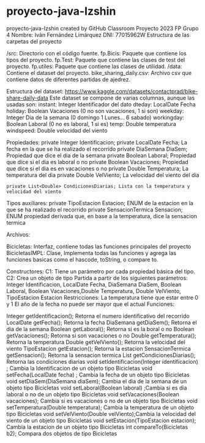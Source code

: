 # proyecto-java-Izshin
proyecto-java-Izshin created by GitHub Classroom
Proyecto 2023 FP Grupo 4 
Nombre: Iván Fernández Limárquez
DNI: 77015962W
Estructura de las carpetas del proyecto

/src: Directorio con el código fuente.
fp.Bicis: Paquete que contiene los tipos del proyecto.
fp.Test: Paquete que contiene las clases de test del proyecto.
fp.utiles: Paquete que contiene las clases de utilidad.
/data: Contiene el dataset del proyecto.
bike_sharing_daily.csv: Archivo csv que contiene datos de diferentes partidas de ajedrez.

Estructura del dataset:
  https://www.kaggle.com/datasets/contactprad/bike-share-daily-data
  Este dataset se compone de varias columnas, aunque las usadas son:
  instant: Integer Identificador del dato
  dteday: LocalDate Fecha
  holiday: Boolean Vacaciones (0 no son vacaciones, 1 si son)
  weekday: Integer Dia de la semana (0 domingo 1 Lunes... 6 sabado)
  workingday: Boolean Laboral (0 no es laboral, 1 si es)
  temp: Double temperatura
  windspeed: Double velocidad del viento
  

Propiedades:
  private Integer Identificacion;
	private LocalDate Fecha; La fecha en la que se ha realizado el recorrido
	private DiaSemana DiaSem; Propiedad que dice el dia de la semana
  private Boolean Laboral; Propiedad que dice si el dia es laboral o no
	private Boolean Vacaciones; Propiedad que dice si el dia es en vacaciones o no
	private Double Temperatura; La temperatura del dia
	private Double VelViento; La velocidad del viento del dia

	private List<Double> CondicionesDiarias; Lista con la temperatura y velocidad del viento
Tipos auxiliares:
  private TipoEstacion Estacion; ENUM de la estacion en la que se ha realizado el recorrido
	private SensacionTermica Sensacion; ENUM propiedad derivada que, en base a la temperatura, dice la sensacion termica


Archivos:

  Bicicletas: Interfaz, contiene todas las funciones principales del proyecto
  BicicletasIMPL: Clase, Implementa todas las funciones y agrega las funciones basicas como el hascode, toString, o compare to.

Constructores:
C1: Tiene un parámetro por cada propiedad básica del tipo.
C2: Crea un objeto de tipo Partida a partir de los siguientes parámetros: Integer Identificacion, LocalDate Fecha, DiaSemana DiaSem, 
			Boolean Laboral, Boolean Vacaciones,Double Temperatura, Double VelViento, TipoEstacion Estacion
Restricciones:
  La temperatura tiene que estar entre 0 y 1
  El año de la fecha no puede ser mayor que el actual
Funciones:

   Integer getIdentificacion(); Retorna el numero identificativo del recorrido
	 LocalDate getFecha(); Retorna la fecha
	 DiaSemana getDiaSem(); Retorna el dia de la semana
	 Boolean getLaboral(); Retorna si es la boral o no
	 Boolean getVacaciones(); Retorna si son vacaciones o no
	 Double getTemperatura(); Retorna la temperatura
	 Double getVelViento(); Retorna la velocidad del viento
	 TipoEstacion getEstacion(); Retorna la estacion
	 SensacionTermica getSensacion();  Retorna la sensacion termica
	 List<Double> getCondicionesDiarias();  Retorna las condiciones diarias
	 void setIdentificacion(Integer identificacion) ; Cambia la Identificacion de un objeto tipo Bicicletas
	 void setFecha(LocalDate fecha) ; Cambia la fecha de un objeto tipo Bicicletas
	 void setDiaSem(DiaSemana diaSem); Cambia el dia de la semana de un objeto tipo Bicicletas
	 void setLaboral(Boolean laboral) ;Cambia si es dia laboral o no de un objeto tipo Bicicletas
	 void setVacaciones(Boolean vacaciones); Cambia si es vacaciones o no de un objeto tipo Bicicletas
	 void setTemperatura(Double temperatura); Cambia la temperatura de un objeto tipo Bicicletas
	 void setVelViento(Double velViento);Cambia la velocidad del viento de un objeto tipo Bicicletas
	 void setEstacion(TipoEstacion estacion); Cambia la estacion de un objeto tipo Bicicletas
	 int compareTo(Bicicletas b2); Compara dos objetos de tipo Bicicletas
